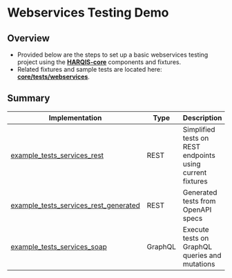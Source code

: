 # Webservices Testing Demo

## Overview
- Provided below are the steps to set up a basic webservices testing project using the [**HARQIS-core**](../../../README.md) components and fixtures.
- Related fixtures and sample tests are located here: [**core/tests/webservices**](../../web/services/README.md).

## Summary
| Implementation                                                                                              | Type    | Description                                               |
|-------------------------------------------------------------------------------------------------------------|---------|-----------------------------------------------------------|
| [example_tests_services_rest](../../demo/testing/example_tests_services_rest/README.md)                     | REST    | Simplified tests on REST endpoints using current fixtures |
| [example_tests_services_rest_generated](../../demo/testing/example_tests_services_rest_generated/README.md) | REST    | Generated tests from OpenAPI specs                        |
| [example_tests_services_soap](../../demo/testing/example_tests_services_graphql/README.md)                  | GraphQL | Execute tests on GraphQL queries and mutations            |
